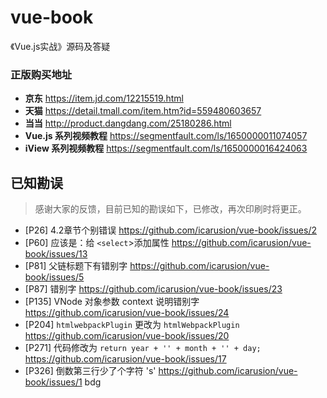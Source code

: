 # vue-book
《Vue.js实战》源码及答疑

### 正版购买地址
- **京东** https://item.jd.com/12215519.html
- **天猫** https://detail.tmall.com/item.htm?id=559480603657
- **当当** http://product.dangdang.com/25180286.html
- **Vue.js 系列视频教程** https://segmentfault.com/ls/1650000011074057
- **iView 系列视频教程** https://segmentfault.com/ls/1650000016424063

## 已知勘误
> 感谢大家的反馈，目前已知的勘误如下，已修改，再次印刷时将更正。

- [P26] 4.2章节个别错误 https://github.com/icarusion/vue-book/issues/2
- [P60] 应该是：给 `<select`>添加属性 https://github.com/icarusion/vue-book/issues/13 
- [P81] 父链标题下有错别字 https://github.com/icarusion/vue-book/issues/5
- [P87] 错别字 https://github.com/icarusion/vue-book/issues/23
- [P135] VNode 对象参数 context 说明错别字 https://github.com/icarusion/vue-book/issues/24
- [P204] `htmlwebpackPlugin` 更改为 `htmlWebpackPlugin` https://github.com/icarusion/vue-book/issues/20 
- [P271] 代码修改为 `return year + '' + month + '' + day;` https://github.com/icarusion/vue-book/issues/17
- [P326] 倒数第三行少了个字符 's' https://github.com/icarusion/vue-book/issues/1
bdg